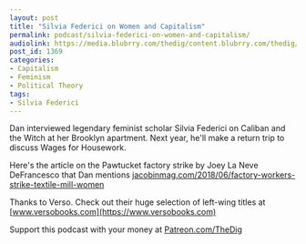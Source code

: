 ```yaml
---
layout: post
title: "Silvia Federici on Women and Capitalism"
permalink: podcast/silvia-federici-on-women-and-capitalism/
audiolink: https://media.blubrry.com/thedig/content.blubrry.com/thedig/The_Dig-EP_218-Federici.mp3
post_id: 1369
categories: 
- Capitalism
- Feminism
- Political Theory
tags: 
- Silvia Federici
---
```


Dan interviewed legendary feminist scholar Silvia Federici on Caliban and the Witch at her Brooklyn apartment. Next year, he'll make a return trip to discuss Wages for Housework. 

Here's the article on the Pawtucket factory strike by Joey La Neve DeFrancesco that Dan mentions 
[jacobinmag.com/2018/06/factory-workers-strike-textile-mill-women](https://jacobinmag.com/2018/06/factory-workers-strike-textile-mill-women) 

Thanks to Verso. Check out their huge selection of left-wing titles at 
[www.versobooks.com](https://www.versobooks.com)

Support this podcast with your money at 
[Patreon.com/TheDig](https://Patreon.com/TheDig)